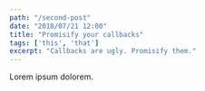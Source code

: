 ```yaml
---
path: "/second-post"
date: "2018/07/21 12:00"
title: "Promisify your callbacks"
tags: ['this', 'that']
excerpt: "Callbacks are ugly. Promisify them."
---
```


Lorem ipsum dolorem.
